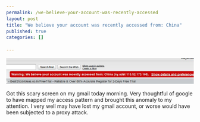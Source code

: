 ```yaml
--- 
permalink: /we-believe-your-account-was-recently-accessed
layout: post
title: "We believe your account was recently accessed from: China"
published: true
categories: []

---
```

<p class="post-image"><img src="/images/hack.jpeg" alt="We believe your account was recently accessed from: China" /></p>

Got this scary screen on my gmail today morning. Very thoughtful of google to have mapped my access pattern and brought this anomaly to my attention. I very well may have lost my gmail account, or worse would have been subjected to a proxy attack.
